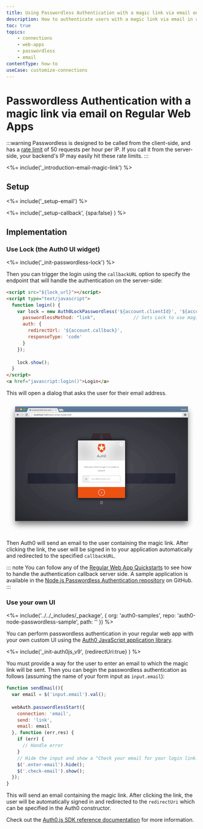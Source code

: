 ```yaml
---
title: Using Passwordless Authentication with a magic link via email on Regular Web Apps
description: How to authenticate users with a magic link via email in a traditional web app that runs on the server
toc: true
topics:
    - connections
    - web-apps
    - passwordless
    - email
contentType: how-to
useCase: customize-connections
---
```

# Passwordless Authentication with a magic link via email on Regular Web Apps

:::warning
Passwordless is designed to be called from the client-side, and has a [rate limit](/policies/rate-limits#authentication-api) of 50 requests per hour per IP. If you call it from the server-side, your backend's IP may easily hit these rate limits.
:::

<%= include('_introduction-email-magic-link') %>

## Setup

<%= include('_setup-email') %>

<%= include('_setup-callback', {spa:false} ) %>

## Implementation

### Use Lock (the Auth0 UI widget)

<%= include('_init-passwordless-lock') %>

Then you can trigger the login using the `callbackURL` option to specify the endpoint that will handle the authentication on the server-side:

```html
<script src="${lock_url}"></script>
<script type="text/javascript">
  function login() {
    var lock = new Auth0LockPasswordless('${account.clientId}', '${account.namespace}', {
      passwordlessMethod: "link",              // Sets Lock to use magic link
      auth: {
        redirectUrl: '${account.callback}',
        responseType: 'code'
      }
    });
    
    lock.show();
  }
</script>
<a href="javascript:login()">Login</a>
```

This will open a dialog that asks the user for their email address.

![](/media/articles/connections/passwordless/passwordless-email-request-web.png)

Then Auth0 will send an email to the user containing the magic link. After clicking the link, the user will be signed in to your application automatically and redirected to the specified `callbackURL`.

::: note
You can follow any of the [Regular Web App Quickstarts](/quickstart/webapp) to see how to handle the authentication callback server side. A sample application is available in the [Node.js Passwordless Authentication repository](https://github.com/auth0/auth0-node-passwordless-sample) on GitHub.
:::

### Use your own UI

<%= include('../../_includes/_package', {
  org: 'auth0-samples',
  repo: 'auth0-node-passwordless-sample',
  path: ''
}) %>

You can perform passwordless authentication in your regular web app with your own custom UI using the [Auth0 JavaScript application library](/libraries/auth0js).

<%= include('_init-auth0js_v9', {redirectUri:true} ) %>

You must provide a way for the user to enter an email to which the magic link will be sent. Then you can begin the passwordless authentication as follows (assuming the name of your form input as `input.email`):

```js
function sendEmail(){
  var email = $('input.email').val();

  webAuth.passwordlessStart({
    connection: 'email',
    send: 'link',
    email: email
  }, function (err,res) {
    if (err) {
      // Handle error
    }
    // Hide the input and show a "Check your email for your login link!" screen
    $('.enter-email').hide();
    $('.check-email').show();
  });
}
```

This will send an email containing the magic link. After clicking the link, the user will be automatically signed in and redirected to the `redirectUri` which can be specified in the Auth0 constructor.

Check out the [Auth0.js SDK reference documentation](/libraries/auth0js) for more information.

